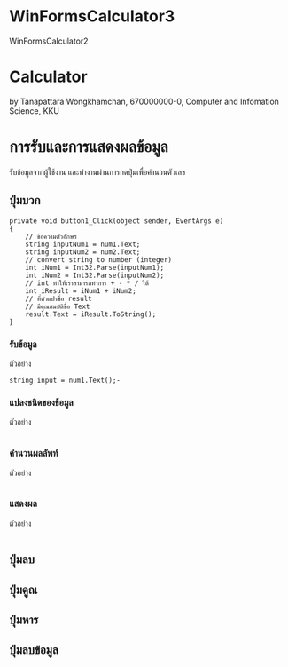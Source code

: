 # WinFormsCalculator3
WinFormsCalculator2
# Calculator

by Tanapattara Wongkhamchan,
670000000-0,
Computer and Infomation Science, KKU

# การรับและการแสดงผลข้อมูล

รับข้อมูลจากผู้ใช้งาน และทำงานผ่านการกดปุ่มเพื่อคำนวนตัวเลข

## ปุ่มบวก

```
private void button1_Click(object sender, EventArgs e)
{
    // ข้อความตัวอักษร
    string inputNum1 = num1.Text;
    string inputNum2 = num2.Text;
    // convert string to number (integer)
    int iNum1 = Int32.Parse(inputNum1);
    int iNum2 = Int32.Parse(inputNum2);
    // int ทำให้เราสามารถทำการ + - * / ได้
    int iResult = iNum1 + iNum2;
    // ที่ตัวแปรชื่อ result
    // มีคุณสมบัติชื่อ Text
    result.Text = iResult.ToString();
}
```

### รับข้อมูล

ตัวอย่าง

```
string input = num1.Text();-
```

### แปลงชนิดของข้อมูล

ตัวอย่าง

```

```

### คำนวนผลลัพท์

ตัวอย่าง

```

```

### แสดงผล

ตัวอย่าง

```

```

## ปุ่มลบ

## ปุ่มคูณ

## ปุ่มหาร

## ปุ่มลบข้อมูล
